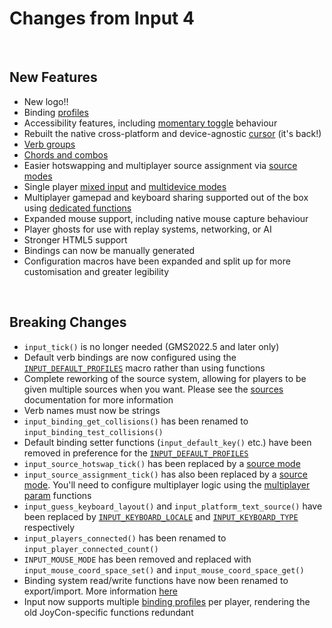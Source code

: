 # Changes from Input 4

&nbsp;

## New Features

- New logo!!
- Binding [profiles](Profiles)
- Accessibility features, including [momentary toggle](Functions-(Accessibility)) behaviour
- Rebuilt the native cross-platform and device-agnostic [cursor](Functions-(Cursor)) (it's back!)
- [Verb groups](Verbs-and-Bindings?id=verb-groups)
- [Chords and combos](Functions-(Extended-Verbs))
- Easier hotswapping and multiplayer source assignment via [source modes](Input-Sources?id=source-modes)
- Single player [mixed input](Input-Sources?id=input_source_modemixed) and [multidevice modes](Input-Sources?id=input_source_modemultidevice)
- Multiplayer gamepad and keyboard sharing supported out of the box using [dedicated functions](Functions-(Sources)?id=input_source_sharesource-playerindex-autoprofile)
- Expanded mouse support, including native mouse capture behaviour
- Player ghosts for use with replay systems, networking, or AI
- Stronger HTML5 support
- Bindings can now be manually generated
- Configuration macros have been expanded and split up for more customisation and greater legibility

&nbsp;

## Breaking Changes

- `input_tick()` is no longer needed (GMS2022.5 and later only)
- Default verb bindings are now configured using the [`INPUT_DEFAULT_PROFILES`](Verbs-and-Bindings?id=example-of-use) macro rather than using functions
- Complete reworking of the source system, allowing for players to be given multiple sources when you want. Please see the [sources](Input-Sources) documentation for more information
- Verb names must now be strings
- `input_binding_get_collisions()` has been renamed to `input_binding_test_collisions()`
- Default binding setter functions (`input_default_key()` etc.) have been removed in preference for the [`INPUT_DEFAULT_PROFILES`](Profiles)
- `input_source_hotswap_tick()` has been replaced by a [source mode](Input-Sources?id=source-modes)
- `input_source_assignment_tick()` has also been replaced by a [source mode](Input-Sources?id=source-modes). You'll need to configure multiplayer logic using the [multiplayer param](Functions-(Players)?id=input_multiplayer_params_setmin-max-dropdown) functions
- `input_guess_keyboard_layout()` and `input_platform_text_source()` have been replaced by [`INPUT_KEYBOARD_LOCALE`](Library-Constants?id=input_keyboard_locale) and [`INPUT_KEYBOARD_TYPE`](Library-Constants?id=input_keyboard_type) respectively
- `input_players_connected()` has been renamed to `input_player_connected_count()`
- `INPUT_MOUSE_MODE` has been removed and replaced with `input_mouse_coord_space_set()` and `input_mouse_coord_space_get()`
- Binding system read/write functions have now been renamed to export/import. More information [here](Functions-(Exporting-and-Importing))
- Input now supports multiple [binding profiles](Profiles) per player, rendering the old JoyCon-specific functions redundant